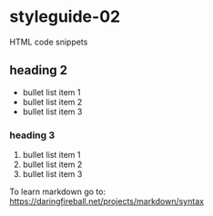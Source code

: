 # styleguide-02
HTML code snippets

## heading 2
- bullet list item 1
- bullet list item 2
- bullet list item 3

### heading 3
1. bullet list item 1
2. bullet list item 2
3. bullet list item 3

To learn markdown go to: https://daringfireball.net/projects/markdown/syntax
